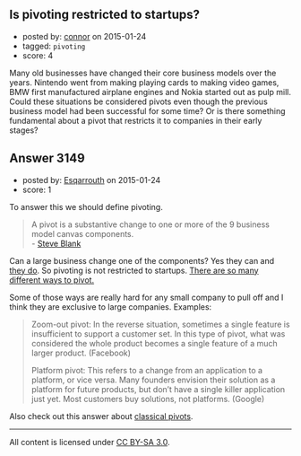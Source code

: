 ## Is pivoting restricted to startups?

- posted by: [connor](https://stackexchange.com/users/392995/connor) on 2015-01-24
- tagged: `pivoting`
- score: 4

Many old businesses have changed their core business models over the years. Nintendo went from making playing cards to making video games, BMW first manufactured airplane engines and Nokia started out as pulp mill. Could these situations be considered pivots even though the previous business model had been successful for some time? Or is there something fundamental about a pivot that restricts it to companies in their early stages?


## Answer 3149

- posted by: [Esqarrouth](https://stackexchange.com/users/3055586/esqarrouth) on 2015-01-24
- score: 1

<p>To answer this we should define pivoting.</p>

<blockquote>
  <p>A pivot is a substantive change to one or more of the 9 business model
  canvas components.<br>
  - <a href="http://steveblank.com/2014/01/14/whats-a-pivot/" rel="nofollow noreferrer">Steve Blank</a></p>
</blockquote>

<p>Can a large business change one of the components? Yes they can and <a href="http://www.forbes.com/sites/jasonnazar/2013/10/08/14-famous-business-pivots/" rel="nofollow noreferrer">they do</a>. So pivoting is not restricted to startups. <a href="http://www.forbes.com/sites/martinzwilling/2011/09/16/top-10-ways-entrepreneurs-pivot-a-lean-startup/" rel="nofollow noreferrer">There are so many different ways to pivot.</a> </p>

<p>Some of those ways are really hard for any small company to pull off and I think they are exclusive to large companies. Examples:</p>

<blockquote>
  <p>Zoom-out pivot: In the reverse situation, sometimes a single feature
  is insufficient to support a customer set. In this type of pivot, what
  was considered the whole product becomes a single feature of a much
  larger product. (Facebook)</p>
  
  <p>Platform pivot: This refers to a change from an application to a
  platform, or vice versa. Many founders envision their solution as a
  platform for future products, but don’t have a single killer
  application just yet. Most customers buy solutions, not platforms.
  (Google)</p>
</blockquote>

<p>Also check out this answer about <a href="https://startups.stackexchange.com/questions/3098/are-there-classical-pivots/3099#3099">classical pivots</a>.</p>




---

All content is licensed under [CC BY-SA 3.0](https://creativecommons.org/licenses/by-sa/3.0/).
